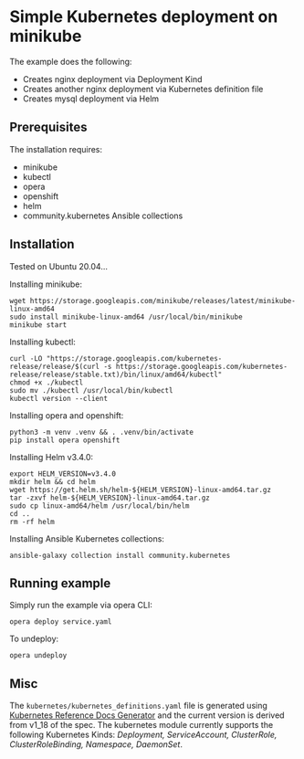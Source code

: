 # Simple Kubernetes deployment on minikube

The example does the following:

- Creates nginx deployment via Deployment Kind
- Creates another nginx deployment via Kubernetes definition file
- Creates mysql deployment via Helm

## Prerequisites

The installation requires:

- minikube
- kubectl
- opera
- openshift
- helm
- community.kubernetes Ansible collections

## Installation

Tested on Ubuntu 20.04...

Installing minikube:

```
wget https://storage.googleapis.com/minikube/releases/latest/minikube-linux-amd64
sudo install minikube-linux-amd64 /usr/local/bin/minikube
minikube start
``` 

Installing kubectl:

```
curl -LO "https://storage.googleapis.com/kubernetes-release/release/$(curl -s https://storage.googleapis.com/kubernetes-release/release/stable.txt)/bin/linux/amd64/kubectl"
chmod +x ./kubectl
sudo mv ./kubectl /usr/local/bin/kubectl
kubectl version --client
```

Installing opera and openshift:

```
python3 -m venv .venv && . .venv/bin/activate
pip install opera openshift
``` 

Installing Helm v3.4.0:

```
export HELM_VERSION=v3.4.0
mkdir helm && cd helm
wget https://get.helm.sh/helm-${HELM_VERSION}-linux-amd64.tar.gz
tar -zxvf helm-${HELM_VERSION}-linux-amd64.tar.gz
sudo cp linux-amd64/helm /usr/local/bin/helm
cd ..
rm -rf helm
```

Installing Ansible Kubernetes collections:

```
ansible-galaxy collection install community.kubernetes
```

## Running example

Simply run the example via opera CLI:

```
opera deploy service.yaml
```

To undeploy:

```
opera undeploy
```

## Misc

The `kubernetes/kubernetes_definitions.yaml` file is generated using [Kubernetes Reference Docs Generator](https://github.com/kmlTE/reference-docs) and the current version is derived from v1_18 of the spec. The kubernetes module currently supports the following Kubernetes Kinds: *Deployment, ServiceAccount, ClusterRole, ClusterRoleBinding, Namespace, DaemonSet*.